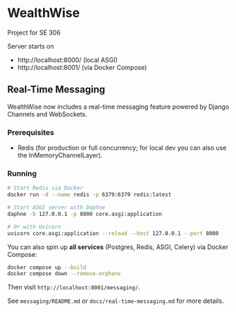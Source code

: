# WealthWise
Project for SE 306

Server starts on
- http://localhost:8000/ (local ASGI)
- http://localhost:8001/ (via Docker Compose)

## Real-Time Messaging
WealthWise now includes a real-time messaging feature powered by Django Channels and WebSockets.

### Prerequisites
- Redis (for production or full concurrency; for local dev you can also use the InMemoryChannelLayer).

### Running
```bash
# Start Redis via Docker
docker run -d --name redis -p 6379:6379 redis:latest

# Start ASGI server with Daphne
daphne -b 127.0.0.1 -p 8000 core.asgi:application

# Or with Uvicorn
uvicorn core.asgi:application --reload --host 127.0.0.1 --port 8000
```

You can also spin up **all services** (Postgres, Redis, ASGI, Celery) via Docker Compose:
```bash
docker compose up --build
docker compose down --remove-orphans
```
Then visit `http://localhost:8001/messaging/`.

See `messaging/README.md` or `docs/real-time-messaging.md` for more details.